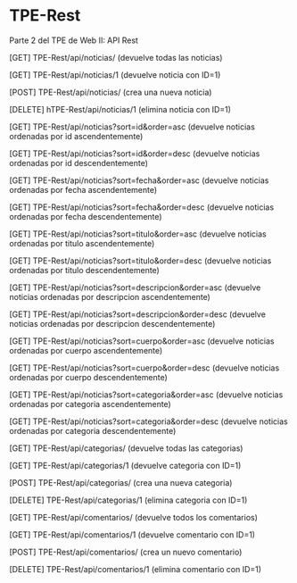 # TPE-Rest
Parte 2 del TPE de Web II: API Rest




[GET] TPE-Rest/api/noticias/ (devuelve todas las noticias)

[GET] TPE-Rest/api/noticias/1 (devuelve noticia con ID=1)

[POST] TPE-Rest/api/noticias/ (crea una nueva noticia)

[DELETE] hTPE-Rest/api/noticias/1 (elimina noticia con ID=1)




[GET] TPE-Rest/api/noticias?sort=id&order=asc (devuelve noticias ordenadas por id ascendentemente)

[GET] TPE-Rest/api/noticias?sort=id&order=desc (devuelve noticias ordenadas por id descendentemente)

[GET] TPE-Rest/api/noticias?sort=fecha&order=asc (devuelve noticias ordenadas por fecha ascendentemente)

[GET] TPE-Rest/api/noticias?sort=fecha&order=desc (devuelve noticias ordenadas por fecha descendentemente)

[GET] TPE-Rest/api/noticias?sort=titulo&order=asc (devuelve noticias ordenadas por titulo ascendentemente)

[GET] TPE-Rest/api/noticias?sort=titulo&order=desc (devuelve noticias ordenadas por titulo descendentemente)

[GET] TPE-Rest/api/noticias?sort=descripcion&order=asc (devuelve noticias ordenadas por descripcion ascendentemente)

[GET] TPE-Rest/api/noticias?sort=descripcion&order=desc (devuelve noticias ordenadas por descripcion descendentemente)

[GET] TPE-Rest/api/noticias?sort=cuerpo&order=asc (devuelve noticias ordenadas por cuerpo ascendentemente)

[GET] TPE-Rest/api/noticias?sort=cuerpo&order=desc (devuelve noticias ordenadas por cuerpo descendentemente)

[GET] TPE-Rest/api/noticias?sort=categoria&order=asc (devuelve noticias ordenadas por categoria ascendentemente)

[GET] TPE-Rest/api/noticias?sort=categoria&order=desc (devuelve noticias ordenadas por categoria descendentemente)




[GET] TPE-Rest/api/categorias/ (devuelve todas las categorias)

[GET] TPE-Rest/api/categorias/1 (devuelve categoria con ID=1)

[POST] TPE-Rest/api/categorias/ (crea una nueva categoria)

[DELETE] TPE-Rest/api/categorias/1 (elimina categoria con ID=1)




[GET] TPE-Rest/api/comentarios/ (devuelve todos los comentarios)

[GET] TPE-Rest/api/comentarios/1 (devuelve comentario con ID=1)

[POST] TPE-Rest/api/comentarios/ (crea un nuevo comentario)

[DELETE] TPE-Rest/api/comentarios/1 (elimina comentario con ID=1)
